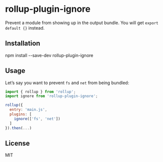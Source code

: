 # rollup-plugin-ignore
Prevent a module from showing up in the output bundle. You will get `export default {}` instead.

## Installation
npm install --save-dev rollup-plugin-ignore

## Usage
Let’s say you want to prevent `fs` and `net` from being bundled:

```javascript
import { rollup } from 'rollup';
import ignore from 'rollup-plugin-ignore';

rollup({
  entry: 'main.js',
  plugins: [
    ignore(['fs', 'net'])
  ]
}).then(...)
```

## License
MIT